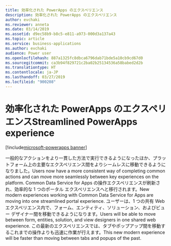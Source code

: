 ```yaml
---
title: 効率化された PowerApps のエクスペリエンス
description: 効率化された PowerApps のエクスペリエンス
author: evchaki
ms.reviewer: anneta
ms.date: 03/14/2019
ms.assetid: d9ec58b9-b8c5-e811-a973-000d3a137a43
ms.topic: article
ms.service: business-applications
ms.author: evchaki
audience: Power user
ms.openlocfilehash: 887a1325fc8dbca6796dab71bde5a10cb9cd67d0
ms.sourcegitcommit: ca3b94f829721c2ba02b25134536a58babed2d2b
ms.translationtype: HT
ms.contentlocale: ja-JP
ms.lasthandoff: 03/27/2019
ms.locfileid: "900208"
---
```

# <a name="streamlined-powerapps-experience"></a><span data-ttu-id="81e70-103">効率化された PowerApps のエクスペリエンス</span><span class="sxs-lookup"><span data-stu-id="81e70-103">Streamlined PowerApps experience</span></span>


[!include[microsoft-powerapps banner](../includes/microsoft-powerapps.md)]

<span data-ttu-id="81e70-104">一般的なアクションをより一貫した方法で実行できるようになったほか、プラットフォーム上の主要なエクスペリエンス間をよりシームレスに移動できるようになりました。</span><span class="sxs-lookup"><span data-stu-id="81e70-104">Users now have a more consistent way of completing common actions and can move more seamlessly between key experiences on the platform.</span></span>  <span data-ttu-id="81e70-105">Common Data Service for Apps の操作エクスペリエンスが刷新され、効率的な 1 つのポータル エクスペリエンスへと移行されます。</span><span class="sxs-lookup"><span data-stu-id="81e70-105">New modern experiences working with Common Data Service for Apps are moving into one streamlined portal experience.</span></span> <span data-ttu-id="81e70-106">ユーザーは、1 つの共有 Web エクスペリエンス内で、フォーム、エンティティ、ソリューション、およびビュー デザイナー間を移動できるようになります。</span><span class="sxs-lookup"><span data-stu-id="81e70-106">Users will be able to move between form, entities, solution, and view designers in one shared web experience.</span></span> <span data-ttu-id="81e70-107">この最新のエクスペリエンスでは、タブやポップアップ間を移動するこれまでの操作よりも迅速に作業が行えます。</span><span class="sxs-lookup"><span data-stu-id="81e70-107">This new modern experience will be faster than moving between tabs and popups of the past.</span></span>

